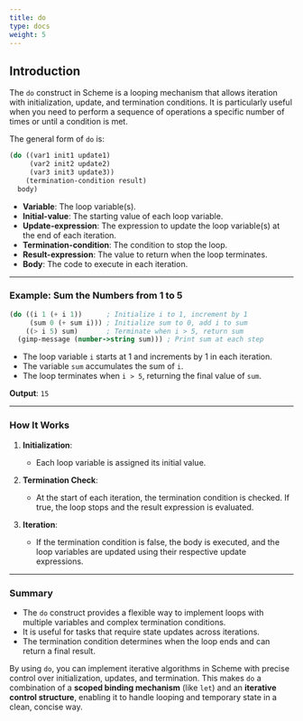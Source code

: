 ```yaml
---
title: do
type: docs
weight: 5
---
```


## Introduction

The `do` construct in Scheme is a looping mechanism that allows iteration with initialization, update, and termination conditions. It is particularly useful when you need to perform a sequence of operations a specific number of times or until a condition is met.

The general form of `do` is:

```scheme
(do ((var1 init1 update1)
     (var2 init2 update2)
     (var3 init3 update3))
    (termination-condition result)
  body)
```

- **Variable**: The loop variable(s).
- **Initial-value**: The starting value of each loop variable.
- **Update-expression**: The expression to update the loop variable(s) at the end of each iteration.
- **Termination-condition**: The condition to stop the loop.
- **Result-expression**: The value to return when the loop terminates.
- **Body**: The code to execute in each iteration.

---

### Example: Sum the Numbers from 1 to 5

```scheme
(do ((i 1 (+ i 1))      ; Initialize i to 1, increment by 1
     (sum 0 (+ sum i))) ; Initialize sum to 0, add i to sum
    ((> i 5) sum)       ; Terminate when i > 5, return sum
  (gimp-message (number->string sum))) ; Print sum at each step
```

- The loop variable `i` starts at 1 and increments by 1 in each iteration.
- The variable `sum` accumulates the sum of `i`.
- The loop terminates when `i > 5`, returning the final value of `sum`.

**Output**: `15`

---

### How It Works

1. **Initialization**:
   - Each loop variable is assigned its initial value.

2. **Termination Check**:
   - At the start of each iteration, the termination condition is checked. If true, the loop stops and the result expression is evaluated.

3. **Iteration**:
   - If the termination condition is false, the body is executed, and the loop variables are updated using their respective update expressions.

---

### Summary

- The `do` construct provides a flexible way to implement loops with multiple variables and complex termination conditions.
- It is useful for tasks that require state updates across iterations.
- The termination condition determines when the loop ends and can return a final result.

By using `do`, you can implement iterative algorithms in Scheme with precise control over initialization, updates, and termination. This makes `do` a combination of a **scoped binding mechanism** (like `let`) and an **iterative control structure**, enabling it to handle looping and temporary state in a clean, concise way.
